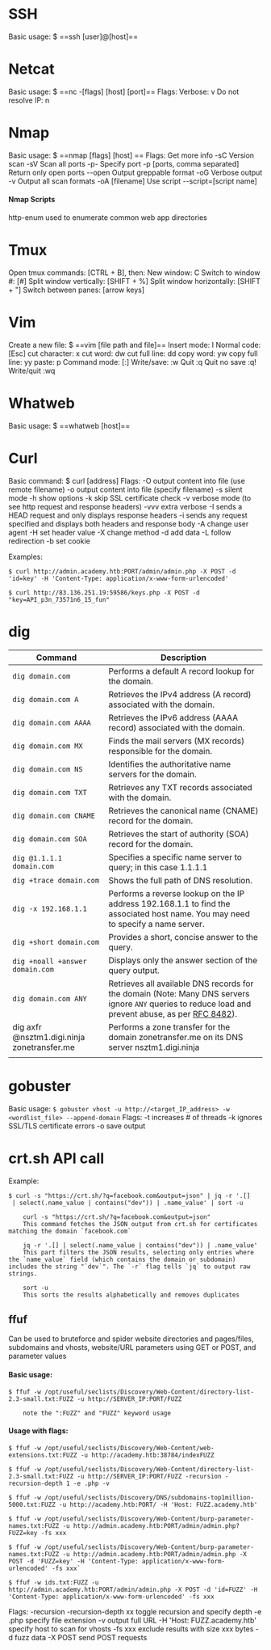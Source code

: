 
# SSH
Basic usage: $ ==ssh [user]@[host]==

# Netcat
Basic usage: $ ==nc -\[flags] \[host] \[port]==
Flags:
	Verbose: v
	Do not resolve IP: n
# Nmap
Basic usage: $ ==nmap \[flags] \[host] ==
Flags:
	Get more info -sC
	Version scan -sV
	Scan all ports -p-
	Specify port -p \[ports, comma separated]
	Return only open ports --open
	Output greppable format -oG
	Verbose output -v
	Output all scan formats -oA \[filename]
	Use script --script=\[script name]

#### Nmap Scripts
http-enum used to enumerate common web app directories

# Tmux
Open tmux commands: \[CTRL + B], then:
	New window: C
	Switch to window #: \[#]
	Split window vertically: \[SHIFT + %]
	Split window horizontally: \[SHIFT + "]
	Switch between panes: \[arrow keys]

# Vim
Create a new file: $ ==vim \[file path and file]==
Insert mode: I
Normal code: \[Esc]
	cut character: x
	cut word: dw
	cut full line: dd
	copy word: yw
	copy full line: yy
	paste: p
Command mode: \[:]
	Write/save: :w
	Quit :q
	Quit no save :q!
	Write/quit :wq

# Whatweb
Basic usage: $ ==whatweb \[host]==

# Curl
Basic command: $ curl \[address]
Flags:
	-O output content into file (use remote filename)
	-o output content into file (specify filename)
	-s silent mode
	-h show options
	-k skip SSL certificate check
	-v verbose mode (to see http request and response headers)
	-vvv extra verbose
	-I sends a HEAD request and only displays response headers
	-i sends any request specified and displays both headers and response body
	-A change user agent
	-H set header value
	-X change method
	-d add data
	-L follow redirection
	-b set cookie

Examples:
```shell
$ curl http://admin.academy.htb:PORT/admin/admin.php -X POST -d 'id=key' -H 'Content-Type: application/x-www-form-urlencoded'
```

```shell
$ curl http://83.136.251.19:59586/keys.php -X POST -d "key=API_p3n_73571n6_15_fun"
```
# dig
| Command                                     | Description                                                                                                                                                                                          |
| ------------------------------------------- | ---------------------------------------------------------------------------------------------------------------------------------------------------------------------------------------------------- |
| `dig domain.com`                            | Performs a default A record lookup for the domain.                                                                                                                                                   |
| `dig domain.com A`                          | Retrieves the IPv4 address (A record) associated with the domain.                                                                                                                                    |
| `dig domain.com AAAA`                       | Retrieves the IPv6 address (AAAA record) associated with the domain.                                                                                                                                 |
| `dig domain.com MX`                         | Finds the mail servers (MX records) responsible for the domain.                                                                                                                                      |
| `dig domain.com NS`                         | Identifies the authoritative name servers for the domain.                                                                                                                                            |
| `dig domain.com TXT`                        | Retrieves any TXT records associated with the domain.                                                                                                                                                |
| `dig domain.com CNAME`                      | Retrieves the canonical name (CNAME) record for the domain.                                                                                                                                          |
| `dig domain.com SOA`                        | Retrieves the start of authority (SOA) record for the domain.                                                                                                                                        |
| `dig @1.1.1.1 domain.com`                   | Specifies a specific name server to query; in this case 1.1.1.1                                                                                                                                      |
| `dig +trace domain.com`                     | Shows the full path of DNS resolution.                                                                                                                                                               |
| `dig -x 192.168.1.1`                        | Performs a reverse lookup on the IP address 192.168.1.1 to find the associated host name. You may need to specify a name server.                                                                     |
| `dig +short domain.com`                     | Provides a short, concise answer to the query.                                                                                                                                                       |
| `dig +noall +answer domain.com`             | Displays only the answer section of the query output.                                                                                                                                                |
| `dig domain.com ANY`                        | Retrieves all available DNS records for the domain (Note: Many DNS servers ignore `ANY` queries to reduce load and prevent abuse, as per [RFC 8482](https://datatracker.ietf.org/doc/html/rfc8482)). |
| dig axfr @nsztm1.digi.ninja zonetransfer.me | Performs a zone transfer for the domain zonetransfer.me on its DNS server nsztm1.digi.ninja                                                                                                          |
|                                             |                                                                                                                                                                                                      |
# gobuster
Basic usage: 
```$ gobuster vhost -u http://<target_IP_address> -w <wordlist_file> --append-domain```
Flags:
	-t increases # of threads
	-k ignores SSL/TLS certificate errors
	-o save output 

# crt.sh API call
Example: 
```shell
$ curl -s "https://crt.sh/?q=facebook.com&output=json" | jq -r '.[]
 | select(.name_value | contains("dev")) | .name_value' | sort -u

	curl -s "https://crt.sh/?q=facebook.com&output=json"
	This command fetches the JSON output from crt.sh for certificates matching the domain `facebook.com`

	jq -r '.[] | select(.name_value | contains("dev")) | .name_value'
	This part filters the JSON results, selecting only entries where the `name_value` field (which contains the domain or subdomain) includes the string "`dev`". The `-r` flag tells `jq` to output raw strings.

	sort -u
	This sorts the results alphabetically and removes duplicates
```

## ffuf
Can be used to bruteforce and spider website directories and pages/files, subdomains and vhosts, website/URL parameters using GET or POST, and parameter values

#### Basic usage: 

```shell
$ ffuf -w /opt/useful/seclists/Discovery/Web-Content/directory-list-2.3-small.txt:FUZZ -u http://SERVER_IP:PORT/FUZZ

	note the ":FUZZ" and "FUZZ" keyword usage
```
#### Usage with flags:

```shell
$ ffuf -w /opt/useful/seclists/Discovery/Web-Content/web-extensions.txt:FUZZ -u http://academy.htb:38784/indexFUZZ
```

```shell
$ ffuf -w /opt/useful/seclists/Discovery/Web-Content/directory-list-2.3-small.txt:FUZZ -u http://SERVER_IP:PORT/FUZZ -recursion -recursion-depth 1 -e .php -v
```

```shell
$ ffuf -w /opt/useful/seclists/Discovery/DNS/subdomains-top1million-5000.txt:FUZZ -u http://academy.htb:PORT/ -H 'Host: FUZZ.academy.htb'
```

```shell
$ ffuf -w /opt/useful/seclists/Discovery/Web-Content/burp-parameter-names.txt:FUZZ -u http://admin.academy.htb:PORT/admin/admin.php?FUZZ=key -fs xxx
```

```shell
$ ffuf -w /opt/useful/seclists/Discovery/Web-Content/burp-parameter-names.txt:FUZZ -u http://admin.academy.htb:PORT/admin/admin.php -X POST -d 'FUZZ=key' -H 'Content-Type: application/x-www-form-urlencoded' -fs xxx`
```

```shell
$ ffuf -w ids.txt:FUZZ -u http://admin.academy.htb:PORT/admin/admin.php -X POST -d 'id=FUZZ' -H 'Content-Type: application/x-www-form-urlencoded' -fs xxx
```

Flags:
	-recursion -recursion-depth xx
		toggle recursion and specify depth
	-e .php
		specify file extension
	-v
		output full URL
	-H 'Host: FUZZ.academy.htb'
		specify host to scan for vhosts
	-fs xxx
		exclude results with size xxx bytes
	-d
		fuzz data
	-X POST
		send POST requests